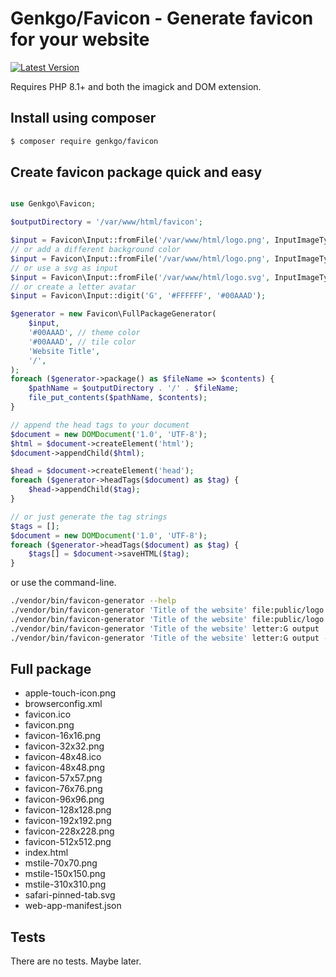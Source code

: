 # Genkgo/Favicon - Generate favicon for your website

[![Latest Version](https://img.shields.io/github/release/genkgo/favicon.svg?style=flat-square)](https://github.com/genkgo/favicon/releases)

Requires PHP 8.1+ and both the imagick and DOM extension.

## Install using composer

```bash
$ composer require genkgo/favicon
```


## Create favicon package quick and easy

```php

use Genkgo\Favicon;

$outputDirectory = '/var/www/html/favicon';

$input = Favicon\Input::fromFile('/var/www/html/logo.png', InputImageType::PNG);
// or add a different background color
$input = Favicon\Input::fromFile('/var/www/html/logo.png', InputImageType::PNG, '#FF0000');
// or use a svg as input
$input = Favicon\Input::fromFile('/var/www/html/logo.svg', InputImageType::SVG);
// or create a letter avatar
$input = Favicon\Input::digit('G', '#FFFFFF', '#00AAAD');

$generator = new Favicon\FullPackageGenerator(
    $input,
    '#00AAAD', // theme color
    '#00AAAD', // tile color
    'Website Title',
    '/',
);
foreach ($generator->package() as $fileName => $contents) {
    $pathName = $outputDirectory . '/' . $fileName;
    file_put_contents($pathName, $contents);
}

// append the head tags to your document
$document = new DOMDocument('1.0', 'UTF-8');
$html = $document->createElement('html');
$document->appendChild($html);

$head = $document->createElement('head');
foreach ($generator->headTags($document) as $tag) {
    $head->appendChild($tag);
}

// or just generate the tag strings
$tags = [];
$document = new DOMDocument('1.0', 'UTF-8');
foreach ($generator->headTags($document) as $tag) {
    $tags[] = $document->saveHTML($tag);
}
```

or use the command-line.

```bash
./vendor/bin/favicon-generator --help
./vendor/bin/favicon-generator 'Title of the website' file:public/logo.png output 
./vendor/bin/favicon-generator 'Title of the website' file:public/logo.png output --theme-color=#00AAAD --icon-background=#00AAAD --root=/
./vendor/bin/favicon-generator 'Title of the website' letter:G output
./vendor/bin/favicon-generator 'Title of the website' letter:G output --letter-color=#FFFFFF --theme-color=#00AAAD --icon-background=#00AAAD --root=/
```

## Full package

- apple-touch-icon.png
- browserconfig.xml
- favicon.ico
- favicon.png
- favicon-16x16.png
- favicon-32x32.png
- favicon-48x48.ico
- favicon-48x48.png
- favicon-57x57.png
- favicon-76x76.png
- favicon-96x96.png
- favicon-128x128.png
- favicon-192x192.png
- favicon-228x228.png
- favicon-512x512.png
- index.html
- mstile-70x70.png
- mstile-150x150.png
- mstile-310x310.png
- safari-pinned-tab.svg
- web-app-manifest.json

## Tests

There are no tests. Maybe later.